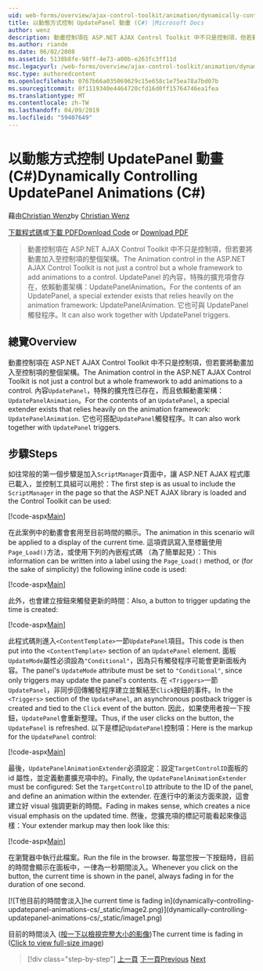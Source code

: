 ```yaml
---
uid: web-forms/overview/ajax-control-toolkit/animation/dynamically-controlling-updatepanel-animations-cs
title: 以動態方式控制 UpdatePanel 動畫 (C#) |Microsoft Docs
author: wenz
description: 動畫控制項在 ASP.NET AJAX Control Toolkit 中不只是控制項，但若要將動畫加入至控制項的整個架構。 內容...
ms.author: riande
ms.date: 06/02/2008
ms.assetid: 5138b8fe-98ff-4e73-a00b-e263fc3ff11d
msc.legacyurl: /web-forms/overview/ajax-control-toolkit/animation/dynamically-controlling-updatepanel-animations-cs
msc.type: authoredcontent
ms.openlocfilehash: 0767b66a035069629c15e658c1e75ea78a7bd07b
ms.sourcegitcommit: 0f1119340e4464720cfd16d0ff15764746ea1fea
ms.translationtype: MT
ms.contentlocale: zh-TW
ms.lasthandoff: 04/09/2019
ms.locfileid: "59407649"
---
```

# <a name="dynamically-controlling-updatepanel-animations-c"></a><span data-ttu-id="a592f-104">以動態方式控制 UpdatePanel 動畫 (C#)</span><span class="sxs-lookup"><span data-stu-id="a592f-104">Dynamically Controlling UpdatePanel Animations (C#)</span></span>

<span data-ttu-id="a592f-105">藉由[Christian Wenz](https://github.com/wenz)</span><span class="sxs-lookup"><span data-stu-id="a592f-105">by [Christian Wenz](https://github.com/wenz)</span></span>

<span data-ttu-id="a592f-106">[下載程式碼](http://download.microsoft.com/download/9/3/f/93f8daea-bebd-4821-833b-95205389c7d0/UpdatePanelAnimation2.cs.zip)或[下載 PDF](http://download.microsoft.com/download/b/6/a/b6ae89ee-df69-4c87-9bfb-ad1eb2b23373/updatepanelanimation2CS.pdf)</span><span class="sxs-lookup"><span data-stu-id="a592f-106">[Download Code](http://download.microsoft.com/download/9/3/f/93f8daea-bebd-4821-833b-95205389c7d0/UpdatePanelAnimation2.cs.zip) or [Download PDF](http://download.microsoft.com/download/b/6/a/b6ae89ee-df69-4c87-9bfb-ad1eb2b23373/updatepanelanimation2CS.pdf)</span></span>

> <span data-ttu-id="a592f-107">動畫控制項在 ASP.NET AJAX Control Toolkit 中不只是控制項，但若要將動畫加入至控制項的整個架構。</span><span class="sxs-lookup"><span data-stu-id="a592f-107">The Animation control in the ASP.NET AJAX Control Toolkit is not just a control but a whole framework to add animations to a control.</span></span> <span data-ttu-id="a592f-108">UpdatePanel 的內容，特殊的擴充項會存在，依賴動畫架構：UpdatePanelAnimation。</span><span class="sxs-lookup"><span data-stu-id="a592f-108">For the contents of an UpdatePanel, a special extender exists that relies heavily on the animation framework: UpdatePanelAnimation.</span></span> <span data-ttu-id="a592f-109">它也可與 UpdatePanel 觸發程序。</span><span class="sxs-lookup"><span data-stu-id="a592f-109">It can also work together with UpdatePanel triggers.</span></span>


## <a name="overview"></a><span data-ttu-id="a592f-110">總覽</span><span class="sxs-lookup"><span data-stu-id="a592f-110">Overview</span></span>

<span data-ttu-id="a592f-111">動畫控制項在 ASP.NET AJAX Control Toolkit 中不只是控制項，但若要將動畫加入至控制項的整個架構。</span><span class="sxs-lookup"><span data-stu-id="a592f-111">The Animation control in the ASP.NET AJAX Control Toolkit is not just a control but a whole framework to add animations to a control.</span></span> <span data-ttu-id="a592f-112">內容`UpdatePanel`，特殊的擴充性已存在，而且依賴動畫架構： `UpdatePanelAnimation`。</span><span class="sxs-lookup"><span data-stu-id="a592f-112">For the contents of an `UpdatePanel`, a special extender exists that relies heavily on the animation framework: `UpdatePanelAnimation`.</span></span> <span data-ttu-id="a592f-113">它也可搭配`UpdatePanel`觸發程序。</span><span class="sxs-lookup"><span data-stu-id="a592f-113">It can also work together with `UpdatePanel` triggers.</span></span>

## <a name="steps"></a><span data-ttu-id="a592f-114">步驟</span><span class="sxs-lookup"><span data-stu-id="a592f-114">Steps</span></span>

<span data-ttu-id="a592f-115">如往常般的第一個步驟是加入`ScriptManager`頁面中，讓 ASP.NET AJAX 程式庫已載入，並控制工具組可以用於：</span><span class="sxs-lookup"><span data-stu-id="a592f-115">The first step is as usual to include the `ScriptManager` in the page so that the ASP.NET AJAX library is loaded and the Control Toolkit can be used:</span></span>


[!code-aspx[Main](dynamically-controlling-updatepanel-animations-cs/samples/sample1.aspx)]

<span data-ttu-id="a592f-116">在此案例中的動畫會套用至目前時間的顯示。</span><span class="sxs-lookup"><span data-stu-id="a592f-116">The animation in this scenario will be applied to a display of the current time.</span></span> <span data-ttu-id="a592f-117">這項資訊寫入至標籤使用`Page_Load()`方法，或使用下列的內嵌程式碼 （為了簡單起見）：</span><span class="sxs-lookup"><span data-stu-id="a592f-117">This information can be written into a label using the `Page_Load()` method, or (for the sake of simplicity) the following inline code is used:</span></span>


[!code-aspx[Main](dynamically-controlling-updatepanel-animations-cs/samples/sample2.aspx)]

<span data-ttu-id="a592f-118">此外，也會建立按鈕來觸發更新的時間：</span><span class="sxs-lookup"><span data-stu-id="a592f-118">Also, a button to trigger updating the time is created:</span></span>


[!code-aspx[Main](dynamically-controlling-updatepanel-animations-cs/samples/sample3.aspx)]

<span data-ttu-id="a592f-119">此程式碼則進入`<ContentTemplate>`一節`UpdatePanel`項目。</span><span class="sxs-lookup"><span data-stu-id="a592f-119">This code is then put into the `<ContentTemplate>` section of an `UpdatePanel` element.</span></span> <span data-ttu-id="a592f-120">面板`UpdateMode`屬性必須設為`"Conditional"`，因為只有觸發程序可能會更新面板內容。</span><span class="sxs-lookup"><span data-stu-id="a592f-120">The panel's `UpdateMode` attribute must be set to `"Conditional"`, since only triggers may update the panel's contents.</span></span> <span data-ttu-id="a592f-121">在 `<Triggers>`一節`UpdatePanel`，非同步回傳觸發程序建立並繫結至`Click`按鈕的事件。</span><span class="sxs-lookup"><span data-stu-id="a592f-121">In the `<Triggers>` section of the `UpdatePanel`, an asynchronous postback trigger is created and tied to the `Click` event of the button.</span></span> <span data-ttu-id="a592f-122">因此，如果使用者按一下按鈕，`UpdatePanel`會重新整理。</span><span class="sxs-lookup"><span data-stu-id="a592f-122">Thus, if the user clicks on the button, the `UpdatePanel` is refreshed.</span></span> <span data-ttu-id="a592f-123">以下是標記`UpdatePanel`控制項：</span><span class="sxs-lookup"><span data-stu-id="a592f-123">Here is the markup for the `UpdatePanel` control:</span></span>


[!code-aspx[Main](dynamically-controlling-updatepanel-animations-cs/samples/sample4.aspx)]

<span data-ttu-id="a592f-124">最後，`UpdatePanelAnimationExtender`必須設定：設定`TargetControlID`面板的 id 屬性，並定義動畫擴充項中的。</span><span class="sxs-lookup"><span data-stu-id="a592f-124">Finally, the `UpdatePanelAnimationExtender` must be configured: Set the `TargetControlID` attribute to the ID of the panel, and define an animation within the extender.</span></span> <span data-ttu-id="a592f-125">在進行中的漸淡方面來說，這會建立好 visual 強調更新的時間。</span><span class="sxs-lookup"><span data-stu-id="a592f-125">Fading in makes sense, which creates a nice visual emphasis on the updated time.</span></span> <span data-ttu-id="a592f-126">然後，您擴充項的標記可能看起來像這樣：</span><span class="sxs-lookup"><span data-stu-id="a592f-126">Your extender markup may then look like this:</span></span>


[!code-aspx[Main](dynamically-controlling-updatepanel-animations-cs/samples/sample5.aspx)]

<span data-ttu-id="a592f-127">在瀏覽器中執行此檔案。</span><span class="sxs-lookup"><span data-stu-id="a592f-127">Run the file in the browser.</span></span> <span data-ttu-id="a592f-128">每當您按一下按鈕時，目前的時間會顯示在面板中，一律為一秒期間淡入。</span><span class="sxs-lookup"><span data-stu-id="a592f-128">Whenever you click on the button, the current time is shown in the panel, always fading in for the duration of one second.</span></span>


[![T<span data-ttu-id="a592f-129">他目前的時間會淡入]</span><span class="sxs-lookup"><span data-stu-id="a592f-129">he current time is fading in]</span></span>(dynamically-controlling-updatepanel-animations-cs/_static/image2.png)](dynamically-controlling-updatepanel-animations-cs/_static/image1.png)

<span data-ttu-id="a592f-130">目前的時間淡入 ([按一下以檢視完整大小的影像](dynamically-controlling-updatepanel-animations-cs/_static/image3.png))</span><span class="sxs-lookup"><span data-stu-id="a592f-130">The current time is fading in ([Click to view full-size image](dynamically-controlling-updatepanel-animations-cs/_static/image3.png))</span></span>

> [!div class="step-by-step"]
> <span data-ttu-id="a592f-131">[上一頁](animating-an-updatepanel-control-cs.md)
> [下一頁](adding-animation-to-a-control-vb.md)</span><span class="sxs-lookup"><span data-stu-id="a592f-131">[Previous](animating-an-updatepanel-control-cs.md)
[Next](adding-animation-to-a-control-vb.md)</span></span>
